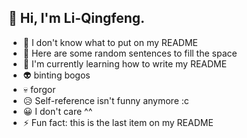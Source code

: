 ## 👋 Hi, I'm Li-Qingfeng.

- 🤔 I don't know what to put on my README
- 💬 Here are some random sentences to fill the space
- 🌱 I'm currently learning how to write my README
- 👽 binting bogos
- 💀 forgor
- 😥 Self-reference isn't funny anymore :c
- 😀 I don't care ^^
- ⚡ Fun fact: this is the last item on my README
